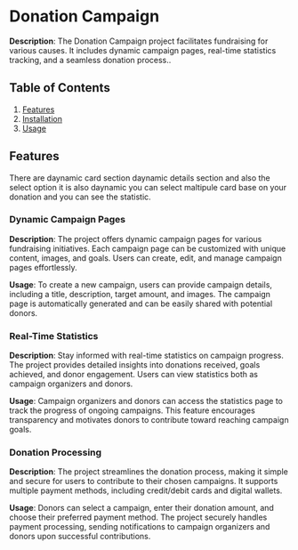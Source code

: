 # Donation Campaign

**Description**: The Donation Campaign project facilitates fundraising for various causes. It includes dynamic campaign pages, real-time statistics tracking, and a seamless donation process..

## Table of Contents

1. [Features](#features)
2. [Installation](#installation)
3. [Usage](#usage)

## Features

There are daynamic card section daynamic details section and also the select option it is also daynamic you can select maltipule card base on your donation and you can see the statistic.

### Dynamic Campaign Pages

**Description**: The project offers dynamic campaign pages for various fundraising initiatives. Each campaign page can be customized with unique content, images, and goals. Users can create, edit, and manage campaign pages effortlessly.

**Usage**: To create a new campaign, users can provide campaign details, including a title, description, target amount, and images. The campaign page is automatically generated and can be easily shared with potential donors.

### Real-Time Statistics

**Description**: Stay informed with real-time statistics on campaign progress. The project provides detailed insights into donations received, goals achieved, and donor engagement. Users can view statistics both as campaign organizers and donors.

**Usage**: Campaign organizers and donors can access the statistics page to track the progress of ongoing campaigns. This feature encourages transparency and motivates donors to contribute toward reaching campaign goals.

### Donation Processing

**Description**: The project streamlines the donation process, making it simple and secure for users to contribute to their chosen campaigns. It supports multiple payment methods, including credit/debit cards and digital wallets.

**Usage**: Donors can select a campaign, enter their donation amount, and choose their preferred payment method. The project securely handles payment processing, sending notifications to campaign organizers and donors upon successful contributions.


